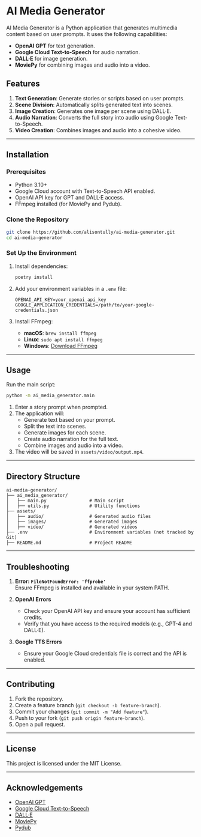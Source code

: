 
# AI Media Generator

AI Media Generator is a Python application that generates multimedia content based on user prompts. It uses the following capabilities:
- **OpenAI GPT** for text generation.
- **Google Cloud Text-to-Speech** for audio narration.
- **DALL·E** for image generation.
- **MoviePy** for combining images and audio into a video.

## Features
1. **Text Generation**: Generate stories or scripts based on user prompts.
2. **Scene Division**: Automatically splits generated text into scenes.
3. **Image Creation**: Generates one image per scene using DALL·E.
4. **Audio Narration**: Converts the full story into audio using Google Text-to-Speech.
5. **Video Creation**: Combines images and audio into a cohesive video.

---

## Installation

### Prerequisites
- Python 3.10+
- Google Cloud account with Text-to-Speech API enabled.
- OpenAI API key for GPT and DALL·E access.
- FFmpeg installed (for MoviePy and Pydub).

### Clone the Repository
```bash
git clone https://github.com/alisontully/ai-media-generator.git
cd ai-media-generator
```

### Set Up the Environment
1. Install dependencies:
    ```bash
    poetry install
    ```
2. Add your environment variables in a `.env` file:
    ```
    OPENAI_API_KEY=your_openai_api_key
    GOOGLE_APPLICATION_CREDENTIALS=/path/to/your-google-credentials.json
    ```

3. Install FFmpeg:
    - **macOS**: `brew install ffmpeg`
    - **Linux**: `sudo apt install ffmpeg`
    - **Windows**: [Download FFmpeg](https://ffmpeg.org/download.html)

---

## Usage
Run the main script:
```bash
python -m ai_media_generator.main
```

1. Enter a story prompt when prompted.
2. The application will:
   - Generate text based on your prompt.
   - Split the text into scenes.
   - Generate images for each scene.
   - Create audio narration for the full text.
   - Combine images and audio into a video.
3. The video will be saved in `assets/video/output.mp4`.

---

## Directory Structure
```
ai-media-generator/
├── ai_media_generator/
│   ├── main.py                # Main script
│   ├── utils.py               # Utility functions
├── assets/
│   ├── audio/                 # Generated audio files
│   ├── images/                # Generated images
│   ├── video/                 # Generated videos
├── .env                       # Environment variables (not tracked by Git)
├── README.md                  # Project README
```

---

## Troubleshooting
1. **Error: `FileNotFoundError: 'ffprobe'`**  
   Ensure FFmpeg is installed and available in your system PATH.

2. **OpenAI Errors**  
   - Check your OpenAI API key and ensure your account has sufficient credits.
   - Verify that you have access to the required models (e.g., GPT-4 and DALL·E).

3. **Google TTS Errors**  
   - Ensure your Google Cloud credentials file is correct and the API is enabled.

---

## Contributing
1. Fork the repository.
2. Create a feature branch (`git checkout -b feature-branch`).
3. Commit your changes (`git commit -m "Add feature"`).
4. Push to your fork (`git push origin feature-branch`).
5. Open a pull request.

---

## License
This project is licensed under the MIT License.

---

## Acknowledgements
- [OpenAI GPT](https://openai.com/)
- [Google Cloud Text-to-Speech](https://cloud.google.com/text-to-speech)
- [DALL·E](https://openai.com/dall-e/)
- [MoviePy](https://zulko.github.io/moviepy/)
- [Pydub](https://github.com/jiaaro/pydub)
